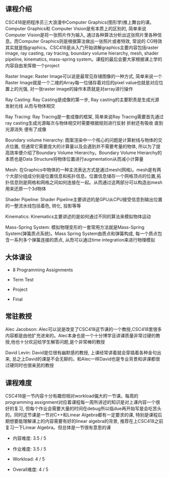 ## 课程介绍
CSC418是把程序员三大浪漫中Computer Graphics(图形学)推上舞台的课。Computer Graphics和
Computer Vision是有本质上的区别的, 简单来说Computer Vision是将一张照片作为输入, 通过各种算法分析出这张照片里各种信息。而Computer Graphics则是根据算法做出一张照片或者特效, 常说的
CG特效其实就是指graphics。CSC418是从入门开始讲解graphics主要内容包括raster image, ray casting, ray tracing, boundary volume hierarchy, mesh, shader pipeline, kinematics, mass-spring system。课程的最后会要大家根据课上学的内容自由发挥做一个project

Raster Image: Raster Image可以说是最常见存储图像的一种方式, 简单来说一个Raster Image就是一个二维的Array每一位储存着对应的pixel value也就是对应位置上的光强, 对一张raster image的操作本质就是对array进行操作

Ray Casting: Ray Casting是成像的第一步, Ray casting的主要职责是生成光源 发射光线 从而与物体相交

Ray Tracing: Ray Tracing是一套成像的框架, 简单来说Ray Tracing需要首先通过ray casting生成光源每次与物体相交时需要根据规则进行反射 折射还有吸收 直到光源消失 便有了成像

Boundary volume hierarchy: 图案渲染中一个核心的问题是计算射线与物体的交点位置, 但通常它需要庞大的计算量以及会遇到并不需要考量的物体, 所以为了提高效率便介绍了Boundary Volume Hierarchy。Boundary Volume Hierarchy的本质也是Data Structure将物体位置进行augmentation从而减小计算量

Mesh: 在Graphics中物体的一种主流表达方式是通过mesh(网格)。mesh是有两个大部分组成分别是位置信息和拓扑信息。位置信息储存一个网格顶点的位置,拓扑信息则是网格和网格之间如何连接在一起。从而通过这两部分可以构造出mesh用来还原一个3d物体

Shader Pipeline: Shader Pipeline主要讲述的是GPU从CPU接受信息到输出位置的一整流水线包括着色, 转化, 投影等等

Kinematics: Kinematics主要讲述的是如何通过不同的算法来模拟物体运动

Mass-Spring System: 模拟物理变形的一套常用方法就是Mass-Spring System(弹簧质点系统)。Mass Spring System由质点和弹簧构成, 每一个质点包含一系列多个弹簧连接的质点, 从而可以通过time integration来进行物理模拟

## 大体课设
- 8 Programming Assignments

- Term Test

- Project

- Final

## 常驻教授
Alec Jacobson: Alec可以说是改变了CSC418这节课的一个教授,CSC418里很多内容都是由他扩充进来的。Alec本身也是一个十分博学且讲课质量非常过硬的教授,他也十分欢迎给学生解答问题,是个非常棒的教授

David Levin: David是位很有幽默感的教授, 上课经常讲着就会穿插着各种金句出来, 总之上David的课是不会无聊的。和Alec一样David也是专业背景和讲课都很过硬同时也很亲民的教授

## 课程难度
CSC418是一节内容十分有趣但相对workload偏大的一节课。每周的programming assignment对应着课程每一周所讲述的知识是对上课内容一个很好的复习, 但每个作业会需要大量的时间在debug所以临due再开始写是会吃苦头的。同时这节课是一节对C++和Linear Algebra都有一定要求的课, 特别是课程后期想要能理解课上的内容需要有好的linear algebra的背景, 推荐在上CSC418之前复习一下Linear Algebra。但总体是一节很有意思的课

- 内容难度: 3.5 / 5

- 作业难度: 3.5 / 5

- Workload: 4 / 5

- Overall难度: 4 / 5
